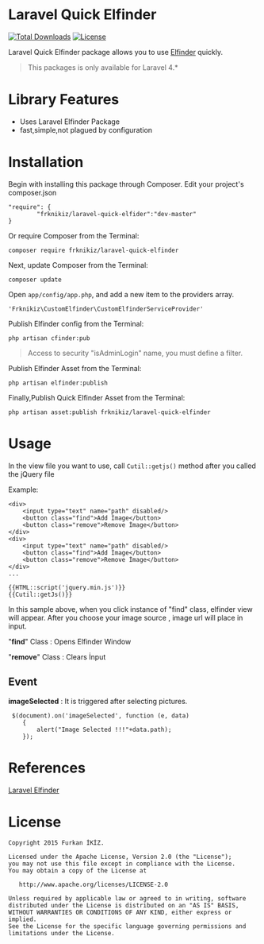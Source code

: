 # Laravel Quick Elfinder #
[![Total Downloads](https://poser.pugx.org/frknikiz/laravel-quick-elfinder/downloads)](https://packagist.org/packages/frknikiz/laravel-quick-elfinder) 
[![License](https://poser.pugx.org/frknikiz/laravel-quick-elfinder/license)](https://packagist.org/packages/frknikiz/laravel-quick-elfinder)

Laravel Quick Elfinder package allows you to use [Elfinder](https://github.com/barryvdh/laravel-elfinder) quickly.
> This packages is only available for Laravel 4.*

# Library Features #

- Uses Laravel Elfinder Package
- fast,simple,not plagued by configuration

# Installation #

Begin with installing this package through Composer. Edit your project's composer.json

	"require": {
	        "frknikiz/laravel-quick-elfider":"dev-master"
	}

Or require Composer from the Terminal:

    composer require frknikiz/laravel-quick-elfinder

Next, update Composer from the Terminal:

    composer update
    
Open `app/config/app.php`, and add a new item to the providers array.

	'Frknikiz\CustomElfinder\CustomElfinderServiceProvider'

Publish Elfinder config from the Terminal:

	php artisan cfinder:pub

> Access to security "isAdminLogin" name, you must define a filter.

Publish Elfinder Asset from the Terminal:

    php artisan elfinder:publish
    
Finally,Publish Quick Elfinder Asset from the Terminal:

	php artisan asset:publish frknikiz/laravel-quick-elfinder

# Usage #


In the view file you want to use, call `Cutil::getjs()` method after you called the jQuery file 

Example:
	
    <div>
    	<input type="text" name="path" disabled/>
    	<button class="find">Add İmage</button>
    	<button class="remove">Remove İmage</button>
    </div>
    <div>
    	<input type="text" name="path" disabled/>
    	<button class="find">Add İmage</button>
    	<button class="remove">Remove İmage</button>
    </div>
	...
	
	{{HTML::script('jquery.min.js')}}
	{{Cutil::getJs()}}

In this sample above, when you click instance of "find" class, elfinder view will appear. After you choose your image source ,  image url will place in input.

"**find**" Class : Opens Elfinder Window

"**remove**" Class : Clears İnput

## Event ##

**imageSelected** : It is triggered after selecting pictures.
  
     $(document).on('imageSelected', function (e, data)
    	{
    		alert("Image Selected !!!"+data.path);
    	});
            

# References #

[Laravel Elfinder](https://github.com/barryvdh/laravel-elfinder)

# License #

    Copyright 2015 Furkan İKİZ.
    
    Licensed under the Apache License, Version 2.0 (the "License");
    you may not use this file except in compliance with the License.
    You may obtain a copy of the License at
    
       http://www.apache.org/licenses/LICENSE-2.0
    
    Unless required by applicable law or agreed to in writing, software
    distributed under the License is distributed on an "AS IS" BASIS,
    WITHOUT WARRANTIES OR CONDITIONS OF ANY KIND, either express or implied.
    See the License for the specific language governing permissions and
    limitations under the License.
